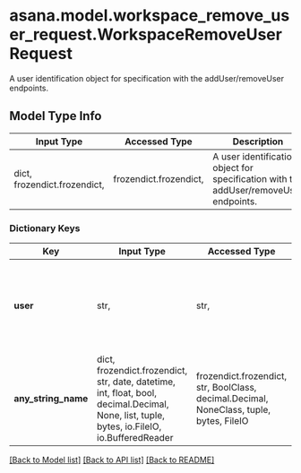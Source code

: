 # asana.model.workspace_remove_user_request.WorkspaceRemoveUserRequest

A user identification object for specification with the addUser/removeUser endpoints.

## Model Type Info
Input Type | Accessed Type | Description | Notes
------------ | ------------- | ------------- | -------------
dict, frozendict.frozendict,  | frozendict.frozendict,  | A user identification object for specification with the addUser/removeUser endpoints. | 

### Dictionary Keys
Key | Input Type | Accessed Type | Description | Notes
------------ | ------------- | ------------- | ------------- | -------------
**user** | str,  | str,  | A string identifying a user. This can either be the string \&quot;me\&quot;, an email, or the gid of a user. | [optional] 
**any_string_name** | dict, frozendict.frozendict, str, date, datetime, int, float, bool, decimal.Decimal, None, list, tuple, bytes, io.FileIO, io.BufferedReader | frozendict.frozendict, str, BoolClass, decimal.Decimal, NoneClass, tuple, bytes, FileIO | any string name can be used but the value must be the correct type | [optional]

[[Back to Model list]](../../README.md#documentation-for-models) [[Back to API list]](../../README.md#documentation-for-api-endpoints) [[Back to README]](../../README.md)

